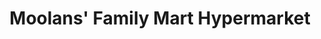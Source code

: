 ---
title: "Moolans' Family Mart Hypermarket"
url: /chalakudy/moolans-family-mart-hypermarket/
shop: Supermarkt
---